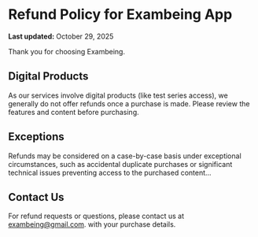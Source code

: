 # Refund Policy for Exambeing App

**Last updated:** October 29, 2025

Thank you for choosing Exambeing.

## Digital Products
As our services involve digital products (like test series access), we generally do not offer refunds once a purchase is made. Please review the features and content before purchasing.

## Exceptions
Refunds may be considered on a case-by-case basis under exceptional circumstances, such as accidental duplicate purchases or significant technical issues preventing access to the purchased content...

## Contact Us
For refund requests or questions, please contact us at exambeing@gmail.com. with your purchase details.
